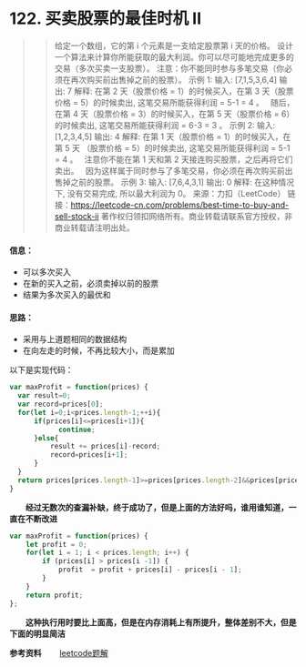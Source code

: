 # 122. 买卖股票的最佳时机 II
>>给定一个数组，它的第 i 个元素是一支给定股票第 i 天的价格。
设计一个算法来计算你所能获取的最大利润。你可以尽可能地完成更多的交易（多次买卖一支股票）。
注意：你不能同时参与多笔交易（你必须在再次购买前出售掉之前的股票）。
示例 1:
输入: [7,1,5,3,6,4]
输出: 7
解释: 在第 2 天（股票价格 = 1）的时候买入，在第 3 天（股票价格 = 5）的时候卖出, 这笔交易所能获得利润 = 5-1 = 4 。
     随后，在第 4 天（股票价格 = 3）的时候买入，在第 5 天（股票价格 = 6）的时候卖出, 这笔交易所能获得利润 = 6-3 = 3 。
示例 2:
输入: [1,2,3,4,5]
输出: 4
解释: 在第 1 天（股票价格 = 1）的时候买入，在第 5 天 （股票价格 = 5）的时候卖出, 这笔交易所能获得利润 = 5-1 = 4 。
     注意你不能在第 1 天和第 2 天接连购买股票，之后再将它们卖出。
     因为这样属于同时参与了多笔交易，你必须在再次购买前出售掉之前的股票。
示例 3:
输入: [7,6,4,3,1]
输出: 0
解释: 在这种情况下, 没有交易完成, 所以最大利润为 0。
来源：力扣（LeetCode）
链接：https://leetcode-cn.com/problems/best-time-to-buy-and-sell-stock-ii
著作权归领扣网络所有。商业转载请联系官方授权，非商业转载请注明出处。

#### 信息：
+ 可以多次买入
+ 在新的买入之前，必须卖掉以前的股票
+ 结果为多次买入的最优和

#### 思路：
+ 采用与上道题相同的数据结构
+ 在向左走的时候，不再比较大小，而是累加

以下是实现代码：
```javascript
var maxProfit = function(prices) {
  var result=0;
  var record=prices[0];
  for(let i=0;i<prices.length-1;++i){
      if(prices[i]<=prices[i+1]){
            continue;
      }else{
          result += prices[i]-record;
          record=prices[i+1];
      }
  }
  return prices[prices.length-1]>=prices[prices.length-2]&&prices[prices.length-1]>record ? result+prices[prices.length-1]-record : result;
}
```

**&emsp;&emsp;经过无数次的查漏补缺，终于成功了，但是上面的方法好吗，谁用谁知道，一直在不断改进**

```javascript
var maxProfit = function(prices) {
    let profit = 0;
    for(let i = 1; i < prices.length; i++) {
        if (prices[i] > prices[i -1]) {
            profit  = profit + prices[i] - prices[i - 1];
        }
    }
    return profit;
};
```
**&emsp;&emsp;这种执行用时要比上面高，但是在内存消耗上有所提升，整体差别不大，但是下面的明显简洁**



**参考资料**
&emsp;&emsp;[leetcode题解](https://github.com/azl397985856/leetcode)
